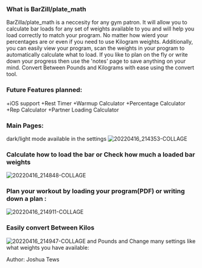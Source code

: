 ### What is BarZill/plate_math
BarZilla/plate_math is a neccesity for any gym patron. 
It will allow you to calculate bar loads for any set of weights available to you and will help you load correctly to match your program. No matter how wierd your percentages are or even if you need to use Kilogram weights.
Additionally, you can easily view your program, scan the weights in your program to automatically calculate what to load.
If you like to plan on the fly or write down your progress then use the 'notes' page to save anything on your mind.
Convert Between Pounds and Kilograms with ease using the convert tool.
### Future Features planned:
+iOS support
+Rest Timer
+Warmup Calculator
+Percentage Calculator
+Rep Calculator
+Partner Loading Calculator
### Main Pages:
dark/light mode available in the settings
![20220416_214353-COLLAGE](https://user-images.githubusercontent.com/10394536/163696722-1bb1d09e-45a1-4516-aafc-000ce59db197.jpg)
### Calculate how to load the bar or Check how much a loaded bar weights
![20220416_214848-COLLAGE](https://user-images.githubusercontent.com/10394536/163696861-286b682c-4649-478f-802a-8e8a83e7dc81.jpg)
### Plan your workout by loading your program(PDF) or writing down a plan :
![20220416_214911-COLLAGE](https://user-images.githubusercontent.com/10394536/163696863-d9b16b14-f58c-42ac-a2c4-b9f9ff8ea6ca.jpg)
### Easily convert Between Kilos 
![20220416_214947-COLLAGE](https://user-images.githubusercontent.com/10394536/163696896-403ae34a-1eda-41e1-a9c2-7915c6826f46.jpg)
and Pounds and Change many settings like what weights you have available:


Author: Joshua Tews


